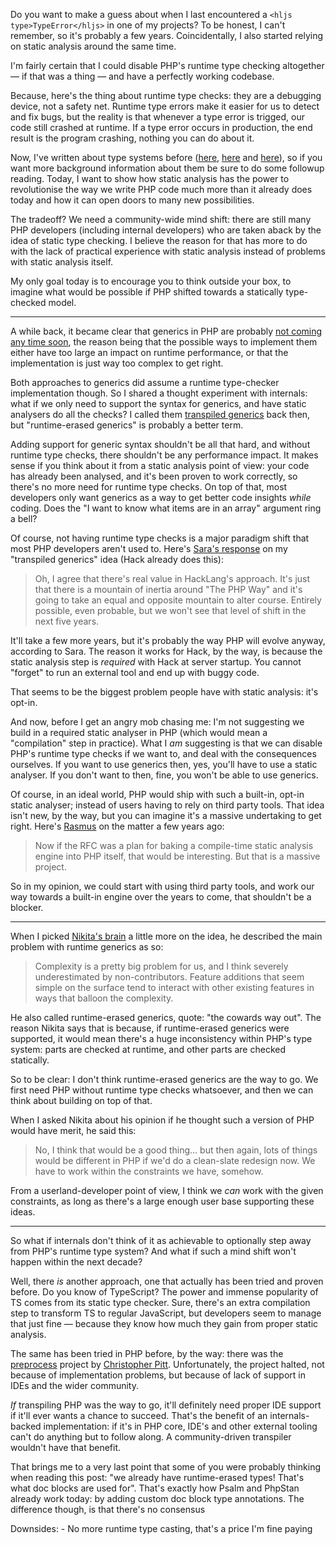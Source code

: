 Do you want to make a guess about when I last encountered a `<hljs type>TypeError</hljs>` in one of my projects? To be honest, I can't remember, so it's probably a few years. Coincidentally, I also started relying on static analysis around the same time.

I'm fairly certain that I could disable PHP's runtime type checking altogether — if that was a thing — and have a perfectly working codebase. 

Because, here's the thing about runtime type checks: they are a debugging device, not a safety net. Runtime type errors make it easier for us to detect and fix bugs, but the reality is that whenever a type error is trigged, our code still crashed at runtime. If a type error occurs in production, the end result is the program crashing, nothing you can do about it.

Now, I've written about type systems before ([here](/blog/tests-and-types), [here](/blog/liskov-and-type-safety) and [here](/blog/the-case-for-transpiled-generics)), so if you want more background information about them be sure to do some followup reading. Today, I want to show how static analysis has the power to revolutionise the way we write PHP code much more than it already does today and how it can open doors to many new possibilities.

The tradeoff? We need a community-wide mind shift: there are still many PHP developers (including internal developers) who are taken aback by the idea of static type checking. I believe the reason for that has more to do with the lack of practical experience with static analysis instead of problems with static analysis itself.

My only goal today is to encourage you to think outside your box, to imagine what would be possible if PHP shifted towards a statically type-checked model.

---

A while back, it became clear that generics in PHP are probably [not coming any time soon](*https://github.com/PHPGenerics/php-generics-rfc/issues/45), the reason being that the possible ways to implement them either have too large an impact on runtime performance, or that the implementation is just way too complex to get right.

Both approaches to generics did assume a runtime type-checker implementation though. So I shared a thought experiment with internals: what if we only need to support the syntax for generics, and have static analysers do all the checks? I called them [transpiled generics](/blog/the-case-for-transpiled-generics) back then, but "runtime-erased generics" is probably a better term.

Adding support for generic syntax shouldn't be all that hard, and without runtime type checks, there shouldn't be any performance impact. It makes sense if you think about it from a static analysis point of view: your code has already been analysed, and it's been proven to work correctly, so there's no more need for runtime type checks. On top of that, most developers only want generics as a way to get better code insights _while_ coding. Does the "I want to know what items are in an array" argument ring a bell?

Of course, not having runtime type checks is a major paradigm shift that most PHP developers aren't used to. Here's [Sara's response](*https://www.reddit.com/r/PHP/comments/iuhtgd/ive_proposed_an_approach_to_generics_on_internals/g5pgkbn/) on my "transpiled generics" idea (Hack already does this):

> Oh, I agree that there's real value in HackLang's approach. It's just that there is a mountain of inertia around "The PHP Way" and it's going to take an equal and opposite mountain to alter course.
> Entirely possible, even probable, but we won't see that level of shift in the next five years.

It'll take a few more years, but it's probably the way PHP will evolve anyway, according to Sara. The reason it works for Hack, by the way, is because the static analysis step is _required_ with Hack at server startup. You cannot "forget" to run an external tool and end up with buggy code.

That seems to be the biggest problem people have with static analysis: it's opt-in. 

And now, before I get an angry mob chasing me: I'm not suggesting we build in a required static analyser in PHP (which would mean a "compilation" step in practice). What I _am_ suggesting is that we can disable PHP's runtime type checks if we want to, and deal with the consequences ourselves. If you want to use generics then, yes, you'll have to use a static analyser. If you don't want to then, fine, you won't be able to use generics.

Of course, in an ideal world, PHP would ship with such a built-in, opt-in static analyser; instead of users having to rely on third party tools. That idea isn't new, by the way, but you can imagine it's a massive undertaking to get right. Here's [Rasmus](*https://externals.io/message/101477#101592) on the matter a few years ago:

> Now if the RFC was a plan for baking a compile-time static analysis engine
> into PHP itself, that would be interesting. But that is a massive project.

So in my opinion, we could start with using third party tools, and work our way towards a built-in engine over the years to come, that shouldn't be a blocker.

---

When I picked [Nikita's brain](*https://www.reddit.com/r/PHP/comments/j65968/ama_with_the_phpstorm_team_from_jetbrains_on/g7zg9mt/) a little more on the idea, he described the main problem with runtime generics as so:

> Complexity is a pretty big problem for us, and I think severely underestimated by non-contributors. Feature additions that seem simple on the surface tend to interact with other existing features in ways that balloon the complexity.

He also called runtime-erased generics, quote: "the cowards way out". The reason Nikita says that is because, if runtime-erased generics were supported, it would mean there's a huge inconsistency within PHP's type system: parts are checked at runtime, and other parts are checked statically.

So to be clear: I don't think runtime-erased generics are the way to go. We first need PHP without runtime type checks whatsoever, and then we can think about building on top of that.

When I asked Nikita about his opinion if he thought such a version of PHP would have merit, he said this:

> No, I think that would be a good thing... but then again, lots of things would be different in PHP if we'd do a clean-slate redesign now. We have to work within the constraints we have, somehow.

From a userland-developer point of view, I think we _can_ work with the given constraints, as long as there's a large enough user base supporting these ideas.

---

So what if internals don't think of it as achievable to optionally step away from PHP's runtime type system? And what if such a mind shift won't happen within the next decade?

Well, there _is_ another approach, one that actually has been tried and proven before. Do you know of TypeScript? The power and immense popularity of TS comes from its static type checker. Sure, there's an extra compilation step to transform TS to regular JavaScript, but developers seem to manage that just fine — because they know how much they gain from proper static analysis.

The same has been tried in PHP before, by the way: there was the [preprocess](*https://preprocess.io/#/) project by [Christopher Pitt](*https://twitter.com/assertchris). Unfortunately, the project halted, not because of implementation problems, but because of lack of support in IDEs and the wider community. 

_If_ transpiling PHP was the way to go, it'll definitely need proper IDE support if it'll ever wants a chance to succeed. That's the benefit of an internals-backed implementation: if it's in PHP core, IDE's and other external tooling can't do anything but to follow along. A community-driven transpiler wouldn't have that benefit.

That brings me to a very last point that some of you were probably thinking when reading this post: "we already have runtime-erased types! That's what doc blocks are used for". That's exactly how Psalm and PhpStan already work today: by adding custom doc block type annotations. The difference though, is that there's no consensus 


Downsides:
    - No more runtime type casting, that's a price I'm fine paying
